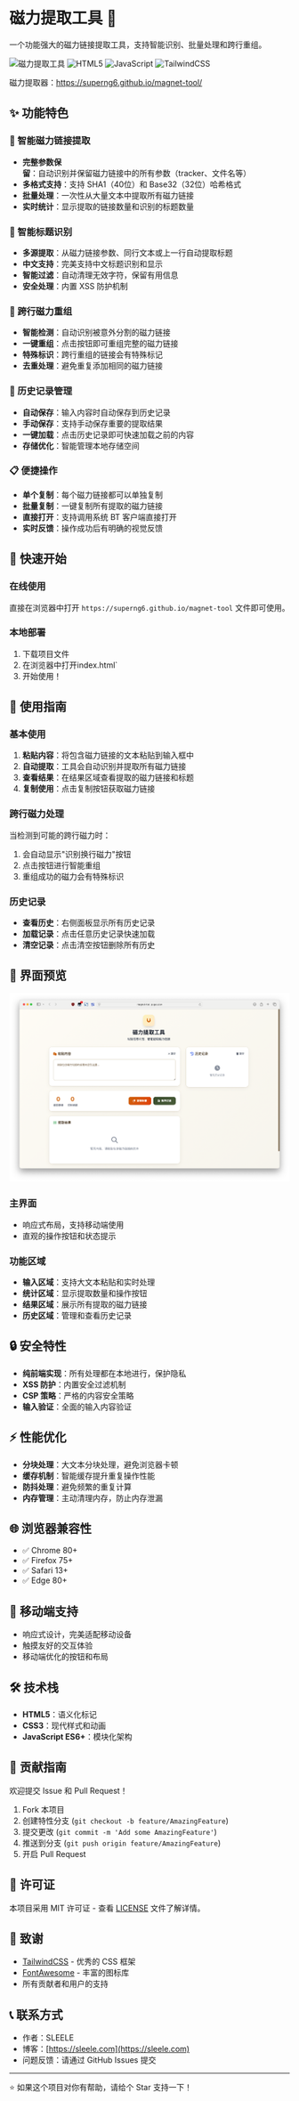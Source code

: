 # 磁力提取工具 🧲

一个功能强大的磁力链接提取工具，支持智能识别、批量处理和跨行重组。

![磁力提取工具](https://img.shields.io/badge/磁力提取-v1.0-brightgreen) ![HTML5](https://img.shields.io/badge/HTML5-E34F26?logo=html5&logoColor=white) ![JavaScript](https://img.shields.io/badge/JavaScript-F7DF1E?logo=javascript&logoColor=black) ![TailwindCSS](https://img.shields.io/badge/TailwindCSS-38B2AC?logo=tailwind-css&logoColor=white)

磁力提取器：https://superng6.github.io/magnet-tool/

## ✨ 功能特色

### 🎯 智能磁力链接提取
- **完整参数保留**：自动识别并保留磁力链接中的所有参数（tracker、文件名等）
- **多格式支持**：支持 SHA1（40位）和 Base32（32位）哈希格式
- **批量处理**：一次性从大量文本中提取所有磁力链接
- **实时统计**：显示提取的链接数量和识别的标题数量

### 📝 智能标题识别
- **多源提取**：从磁力链接参数、同行文本或上一行自动提取标题
- **中文支持**：完美支持中文标题识别和显示
- **智能过滤**：自动清理无效字符，保留有用信息
- **安全处理**：内置 XSS 防护机制

### 🔧 跨行磁力重组
- **智能检测**：自动识别被意外分割的磁力链接
- **一键重组**：点击按钮即可重组完整的磁力链接
- **特殊标识**：跨行重组的链接会有特殊标记
- **去重处理**：避免重复添加相同的磁力链接

### 💾 历史记录管理
- **自动保存**：输入内容时自动保存到历史记录
- **手动保存**：支持手动保存重要的提取结果
- **一键加载**：点击历史记录即可快速加载之前的内容
- **存储优化**：智能管理本地存储空间

### 📋 便捷操作
- **单个复制**：每个磁力链接都可以单独复制
- **批量复制**：一键复制所有提取的磁力链接
- **直接打开**：支持调用系统 BT 客户端直接打开
- **实时反馈**：操作成功后有明确的视觉反馈

## 🚀 快速开始

### 在线使用
直接在浏览器中打开 `https://superng6.github.io/magnet-tool` 文件即可使用。

### 本地部署
1. 下载项目文件
2. 在浏览器中打开index.html`
3. 开始使用！

## 📖 使用指南

### 基本使用
1. **粘贴内容**：将包含磁力链接的文本粘贴到输入框中
2. **自动提取**：工具会自动识别并提取所有磁力链接
3. **查看结果**：在结果区域查看提取的磁力链接和标题
4. **复制使用**：点击复制按钮获取磁力链接

### 跨行磁力处理
当检测到可能的跨行磁力时：
1. 会自动显示"识别换行磁力"按钮
2. 点击按钮进行智能重组
3. 重组成功的磁力会有特殊标识

### 历史记录
- **查看历史**：右侧面板显示所有历史记录
- **加载记录**：点击任意历史记录快速加载
- **清空记录**：点击清空按钮删除所有历史

## 🎨 界面预览

![alt text](界面.png)

### 主界面
- 响应式布局，支持移动端使用
- 直观的操作按钮和状态提示

### 功能区域
- **输入区域**：支持大文本粘贴和实时处理
- **统计区域**：显示提取数量和操作按钮
- **结果区域**：展示所有提取的磁力链接
- **历史区域**：管理和查看历史记录

## 🔒 安全特性

- **纯前端实现**：所有处理都在本地进行，保护隐私
- **XSS 防护**：内置安全过滤机制
- **CSP 策略**：严格的内容安全策略
- **输入验证**：全面的输入内容验证

## ⚡ 性能优化

- **分块处理**：大文本分块处理，避免浏览器卡顿
- **缓存机制**：智能缓存提升重复操作性能
- **防抖处理**：避免频繁的重复计算
- **内存管理**：主动清理内存，防止内存泄漏

## 🌐 浏览器兼容性

- ✅ Chrome 80+
- ✅ Firefox 75+
- ✅ Safari 13+
- ✅ Edge 80+

## 📱 移动端支持

- 响应式设计，完美适配移动设备
- 触摸友好的交互体验
- 移动端优化的按钮和布局

## 🛠️ 技术栈

- **HTML5**：语义化标记
- **CSS3**：现代样式和动画
- **JavaScript ES6+**：模块化架构

## 🤝 贡献指南

欢迎提交 Issue 和 Pull Request！

1. Fork 本项目
2. 创建特性分支 (`git checkout -b feature/AmazingFeature`)
3. 提交更改 (`git commit -m 'Add some AmazingFeature'`)
4. 推送到分支 (`git push origin feature/AmazingFeature`)
5. 开启 Pull Request

## 📄 许可证

本项目采用 MIT 许可证 - 查看 [LICENSE](LICENSE) 文件了解详情。

## 🙏 致谢

- [TailwindCSS](https://tailwindcss.com/) - 优秀的 CSS 框架
- [FontAwesome](https://fontawesome.com/) - 丰富的图标库
- 所有贡献者和用户的支持

## 📞 联系方式

- 作者：SLEELE
- 博客：[https://sleele.com](https://sleele.com)
- 问题反馈：请通过 GitHub Issues 提交

---

⭐ 如果这个项目对你有帮助，请给个 Star 支持一下！